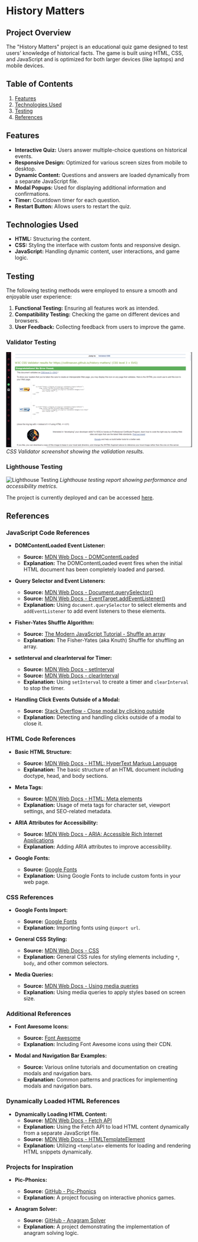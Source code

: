 # History Matters

## Project Overview

The "History Matters" project is an educational quiz game designed to test users' knowledge of historical facts. The game is built using HTML, CSS, and JavaScript and is optimized for both larger devices (like laptops) and mobile devices.

## Table of Contents

1. [Features](#features)
2. [Technologies Used](#technologies-used)
3. [Testing](#testing)
4. [References](#references)

## Features

- **Interactive Quiz:** Users answer multiple-choice questions on historical events.
- **Responsive Design:** Optimized for various screen sizes from mobile to desktop.
- **Dynamic Content:** Questions and answers are loaded dynamically from a separate JavaScript file.
- **Modal Popups:** Used for displaying additional information and confirmations.
- **Timer:** Countdown timer for each question.
- **Restart Button:** Allows users to restart the quiz.

## Technologies Used

- **HTML:** Structuring the content.
- **CSS:** Styling the interface with custom fonts and responsive design.
- **JavaScript:** Handling dynamic content, user interactions, and game logic.

## Testing

The following testing methods were employed to ensure a smooth and enjoyable user experience:

1. **Functional Testing:** Ensuring all features work as intended.
2. **Compatibility Testing:** Checking the game on different devices and browsers.
3. **User Feedback:** Collecting feedback from users to improve the game.

### Validator Testing

![CSS Validator](assets/images/css%20validator.png)
*CSS Validator screenshot showing the validation results.*

### Lighthouse Testing

![Lighthouse Testing](assets/images/lighthouse%20testing.png)
*Lighthouse testing report showing performance and accessibility metrics.*

The project is currently deployed and can be accessed [here](https://github.com/collinsevan/history-matters/deployments/github-pages).

## References

### JavaScript Code References

- **DOMContentLoaded Event Listener:**
  - **Source:** [MDN Web Docs - DOMContentLoaded](https://developer.mozilla.org/en-US/docs/Web/API/Document/DOMContentLoaded_event)
  - **Explanation:** The DOMContentLoaded event fires when the initial HTML document has been completely loaded and parsed.

- **Query Selector and Event Listeners:**
  - **Source:** [MDN Web Docs - Document.querySelector()](https://developer.mozilla.org/en-US/docs/Web/API/Document/querySelector)
  - **Source:** [MDN Web Docs - EventTarget.addEventListener()](https://developer.mozilla.org/en-US/docs/Web/API/EventTarget/addEventListener)
  - **Explanation:** Using `document.querySelector` to select elements and `addEventListener` to add event listeners to these elements.

- **Fisher-Yates Shuffle Algorithm:**
  - **Source:** [The Modern JavaScript Tutorial - Shuffle an array](https://javascript.info/task/shuffle)
  - **Explanation:** The Fisher-Yates (aka Knuth) Shuffle for shuffling an array.

- **setInterval and clearInterval for Timer:**
  - **Source:** [MDN Web Docs - setInterval](https://developer.mozilla.org/en-US/docs/Web/API/WindowOrWorkerGlobalScope/setInterval)
  - **Source:** [MDN Web Docs - clearInterval](https://developer.mozilla.org/en-US/docs/Web/API/WindowOrWorkerGlobalScope/clearInterval)
  - **Explanation:** Using `setInterval` to create a timer and `clearInterval` to stop the timer.

- **Handling Click Events Outside of a Modal:**
  - **Source:** [Stack Overflow - Close modal by clicking outside](https://stackoverflow.com/questions/36936620/how-to-close-a-modal-on-click-outside-of-it)
  - **Explanation:** Detecting and handling clicks outside of a modal to close it.

### HTML Code References

- **Basic HTML Structure:**
  - **Source:** [MDN Web Docs - HTML: HyperText Markup Language](https://developer.mozilla.org/en-US/docs/Web/HTML)
  - **Explanation:** The basic structure of an HTML document including doctype, head, and body sections.

- **Meta Tags:**
  - **Source:** [MDN Web Docs - HTML: Meta elements](https://developer.mozilla.org/en-US/docs/Web/HTML/Element/meta)
  - **Explanation:** Usage of meta tags for character set, viewport settings, and SEO-related metadata.

- **ARIA Attributes for Accessibility:**
  - **Source:** [MDN Web Docs - ARIA: Accessible Rich Internet Applications](https://developer.mozilla.org/en-US/docs/Web/Accessibility/ARIA)
  - **Explanation:** Adding ARIA attributes to improve accessibility.

- **Google Fonts:**
  - **Source:** [Google Fonts](https://fonts.google.com/)
  - **Explanation:** Using Google Fonts to include custom fonts in your web page.

### CSS References

- **Google Fonts Import:**
  - **Source:** [Google Fonts](https://fonts.google.com/)
  - **Explanation:** Importing fonts using `@import url`.

- **General CSS Styling:**
  - **Source:** [MDN Web Docs - CSS](https://developer.mozilla.org/en-US/docs/Web/CSS)
  - **Explanation:** General CSS rules for styling elements including `*`, `body`, and other common selectors.

- **Media Queries:**
  - **Source:** [MDN Web Docs - Using media queries](https://developer.mozilla.org/en-US/docs/Web/CSS/Media_Queries/Using_media_queries)
  - **Explanation:** Using media queries to apply styles based on screen size.

### Additional References

- **Font Awesome Icons:**
  - **Source:** [Font Awesome](https://fontawesome.com/)
  - **Explanation:** Including Font Awesome icons using their CDN.

- **Modal and Navigation Bar Examples:**
  - **Source:** Various online tutorials and documentation on creating modals and navigation bars.
  - **Explanation:** Common patterns and practices for implementing modals and navigation bars.

### Dynamically Loaded HTML References

- **Dynamically Loading HTML Content:**
  - **Source:** [MDN Web Docs - Fetch API](https://developer.mozilla.org/en-US/docs/Web/API/Fetch_API)
  - **Explanation:** Using the Fetch API to load HTML content dynamically from a separate JavaScript file.
  - **Source:** [MDN Web Docs - HTMLTemplateElement](https://developer.mozilla.org/en-US/docs/Web/API/HTMLTemplateElement)
  - **Explanation:** Utilizing `<template>` elements for loading and rendering HTML snippets dynamically.

### Projects for Inspiration

- **Pic-Phonics:**
  - **Source:** [GitHub - Pic-Phonics](https://github.com/elomasney/Pic-Phonics)
  - **Explanation:** A project focusing on interactive phonics games.

- **Anagram Solver:**
  - **Source:** [GitHub - Anagram Solver](https://github.com/elainebroche-dev/ms2-anagram)
  - **Explanation:** A project demonstrating the implementation of anagram solving logic.

